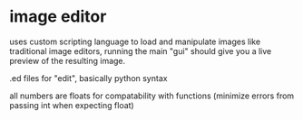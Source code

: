 # image editor 
uses custom scripting language to load and manipulate images like traditional image editors, running the main "gui" should give you a live preview of the resulting image. 

.ed files for "edit", basically python syntax

all numbers are floats for compatability with functions (minimize errors from passing int when expecting float)